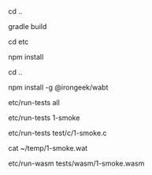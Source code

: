 cd ..

gradle build

cd etc

npm install

cd ..

npm install -g @irongeek/wabt

etc/run-tests all

etc/run-tests 1-smoke

etc/run-tests test/c/1-smoke.c

cat ~/temp/1-smoke.wat

etc/run-wasm tests/wasm/1-smoke.wasm